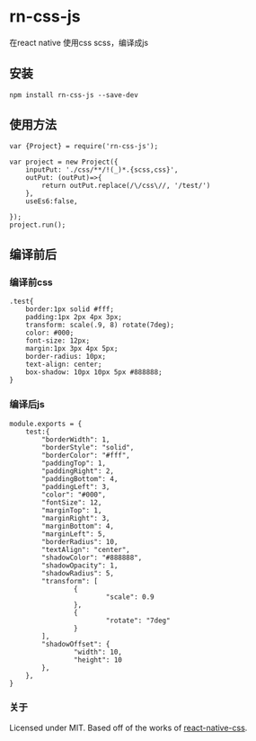 # rn-css-js
在react native 使用css scss，编译成js

## 安装
```
npm install rn-css-js --save-dev
```
## 使用方法
```
var {Project} = require('rn-css-js');

var project = new Project({
    inputPut: './css/**/!(_)*.{scss,css}',
    outPut: (outPut)=>{
        return outPut.replace(/\/css\//, '/test/')
    },
    useEs6:false,

});
project.run();
```

## 编译前后
### 编译前css
```
.test{
    border:1px solid #fff;
    padding:1px 2px 4px 3px;
    transform: scale(.9, 8) rotate(7deg);
    color: #000;
    font-size: 12px;
    margin:1px 3px 4px 5px;
    border-radius: 10px;
    text-align: center;
    box-shadow: 10px 10px 5px #888888;
}
```
### 编译后js
```
module.exports = {
    test:{
        "borderWidth": 1,
        "borderStyle": "solid",
        "borderColor": "#fff",
        "paddingTop": 1,
        "paddingRight": 2,
        "paddingBottom": 4,
        "paddingLeft": 3,
        "color": "#000",
        "fontSize": 12,
        "marginTop": 1,
        "marginRight": 3,
        "marginBottom": 4,
        "marginLeft": 5,
        "borderRadius": 10,
        "textAlign": "center",
        "shadowColor": "#888888",
        "shadowOpacity": 1,
        "shadowRadius": 5,
        "transform": [
                {
                        "scale": 0.9
                },
                {
                        "rotate": "7deg"
                }
        ],
        "shadowOffset": {
                "width": 10,
                "height": 10
        },
    },
}
```
### 关于
Licensed under MIT. Based off of the works of [react-native-css](https://github.com/sabeurthabti/react-native-css).

